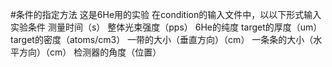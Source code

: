 #条件的指定方法
这是6He用的实验
在condition的输入文件中，以以下形式输入实验条件
测量时间（s）
整体光束强度（pps）
6He的纯度
target的厚度（um）
target的密度（atoms/cm3）
一带的大小（垂直方向）（cm）
一条条的大小（水平方向）（cm）
检测器的角度（位置）
